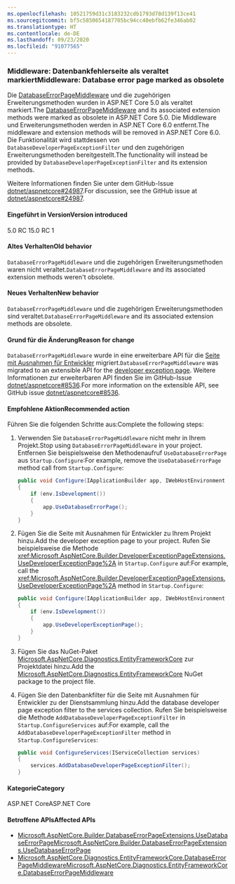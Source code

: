```yaml
---
ms.openlocfilehash: 10521759d31c3183232cdb1793d78d139f13ce41
ms.sourcegitcommit: bf5c5850654187705bc94cc40ebfb62fe346ab02
ms.translationtype: HT
ms.contentlocale: de-DE
ms.lasthandoff: 09/23/2020
ms.locfileid: "91077565"
---
```

### <a name="middleware-database-error-page-marked-as-obsolete"></a><span data-ttu-id="ca16c-101">Middleware: Datenbankfehlerseite als veraltet markiert</span><span class="sxs-lookup"><span data-stu-id="ca16c-101">Middleware: Database error page marked as obsolete</span></span>

<span data-ttu-id="ca16c-102">Die [DatabaseErrorPageMiddleware](/dotnet/api/microsoft.aspnetcore.diagnostics.entityframeworkcore.databaseerrorpagemiddleware?view=aspnetcore-3.0) und die zugehörigen Erweiterungsmethoden wurden in ASP.NET Core 5.0 als veraltet markiert.</span><span class="sxs-lookup"><span data-stu-id="ca16c-102">The [DatabaseErrorPageMiddleware](/dotnet/api/microsoft.aspnetcore.diagnostics.entityframeworkcore.databaseerrorpagemiddleware?view=aspnetcore-3.0) and its associated extension methods were marked as obsolete in ASP.NET Core 5.0.</span></span> <span data-ttu-id="ca16c-103">Die Middleware und Erweiterungsmethoden werden in ASP.NET Core 6.0 entfernt.</span><span class="sxs-lookup"><span data-stu-id="ca16c-103">The middleware and extension methods will be removed in ASP.NET Core 6.0.</span></span> <span data-ttu-id="ca16c-104">Die Funktionalität wird stattdessen von `DatabaseDeveloperPageExceptionFilter` und den zugehörigen Erweiterungsmethoden bereitgestellt.</span><span class="sxs-lookup"><span data-stu-id="ca16c-104">The functionality will instead be provided by `DatabaseDeveloperPageExceptionFilter` and its extension methods.</span></span>

<span data-ttu-id="ca16c-105">Weitere Informationen finden Sie unter dem GitHub-Issue [dotnet/aspnetcore#24987](https://github.com/dotnet/aspnetcore/issues/24987).</span><span class="sxs-lookup"><span data-stu-id="ca16c-105">For discussion, see the GitHub issue at [dotnet/aspnetcore#24987](https://github.com/dotnet/aspnetcore/issues/24987).</span></span>

#### <a name="version-introduced"></a><span data-ttu-id="ca16c-106">Eingeführt in Version</span><span class="sxs-lookup"><span data-stu-id="ca16c-106">Version introduced</span></span>

<span data-ttu-id="ca16c-107">5.0 RC 1</span><span class="sxs-lookup"><span data-stu-id="ca16c-107">5.0 RC 1</span></span>

#### <a name="old-behavior"></a><span data-ttu-id="ca16c-108">Altes Verhalten</span><span class="sxs-lookup"><span data-stu-id="ca16c-108">Old behavior</span></span>

<span data-ttu-id="ca16c-109">`DatabaseErrorPageMiddleware` und die zugehörigen Erweiterungsmethoden waren nicht veraltet.</span><span class="sxs-lookup"><span data-stu-id="ca16c-109">`DatabaseErrorPageMiddleware` and its associated extension methods weren't obsolete.</span></span>

#### <a name="new-behavior"></a><span data-ttu-id="ca16c-110">Neues Verhalten</span><span class="sxs-lookup"><span data-stu-id="ca16c-110">New behavior</span></span>

<span data-ttu-id="ca16c-111">`DatabaseErrorPageMiddleware` und die zugehörigen Erweiterungsmethoden sind veraltet.</span><span class="sxs-lookup"><span data-stu-id="ca16c-111">`DatabaseErrorPageMiddleware` and its associated extension methods are obsolete.</span></span>

#### <a name="reason-for-change"></a><span data-ttu-id="ca16c-112">Grund für die Änderung</span><span class="sxs-lookup"><span data-stu-id="ca16c-112">Reason for change</span></span>

<span data-ttu-id="ca16c-113">`DatabaseErrorPageMiddleware` wurde in eine erweiterbare API für die [Seite mit Ausnahmen für Entwickler](/aspnet/core/fundamentals/error-handling#developer-exception-page) migriert.</span><span class="sxs-lookup"><span data-stu-id="ca16c-113">`DatabaseErrorPageMiddleware` was migrated to an extensible API for the [developer exception page](/aspnet/core/fundamentals/error-handling#developer-exception-page).</span></span> <span data-ttu-id="ca16c-114">Weitere Informationen zur erweiterbaren API finden Sie im GitHub-Issue [dotnet/aspnetcore#8536](https://github.com/dotnet/aspnetcore/issues/8536).</span><span class="sxs-lookup"><span data-stu-id="ca16c-114">For more information on the extensible API, see GitHub issue [dotnet/aspnetcore#8536](https://github.com/dotnet/aspnetcore/issues/8536).</span></span>

#### <a name="recommended-action"></a><span data-ttu-id="ca16c-115">Empfohlene Aktion</span><span class="sxs-lookup"><span data-stu-id="ca16c-115">Recommended action</span></span>

<span data-ttu-id="ca16c-116">Führen Sie die folgenden Schritte aus:</span><span class="sxs-lookup"><span data-stu-id="ca16c-116">Complete the following steps:</span></span>

1. <span data-ttu-id="ca16c-117">Verwenden Sie `DatabaseErrorPageMiddleware` nicht mehr in Ihrem Projekt.</span><span class="sxs-lookup"><span data-stu-id="ca16c-117">Stop using `DatabaseErrorPageMiddleware` in your project.</span></span> <span data-ttu-id="ca16c-118">Entfernen Sie beispielsweise den Methodenaufruf `UseDatabaseErrorPage` aus `Startup.Configure`:</span><span class="sxs-lookup"><span data-stu-id="ca16c-118">For example, remove the `UseDatabaseErrorPage` method call from `Startup.Configure`:</span></span>

    ```csharp
    public void Configure(IApplicationBuilder app, IWebHostEnvironment env)
    {
        if (env.IsDevelopment())
        {
            app.UseDatabaseErrorPage();
        }
    }
    ```

1. <span data-ttu-id="ca16c-119">Fügen Sie die Seite mit Ausnahmen für Entwickler zu Ihrem Projekt hinzu.</span><span class="sxs-lookup"><span data-stu-id="ca16c-119">Add the developer exception page to your project.</span></span> <span data-ttu-id="ca16c-120">Rufen Sie beispielsweise die Methode <xref:Microsoft.AspNetCore.Builder.DeveloperExceptionPageExtensions.UseDeveloperExceptionPage%2A> in `Startup.Configure` auf:</span><span class="sxs-lookup"><span data-stu-id="ca16c-120">For example, call the <xref:Microsoft.AspNetCore.Builder.DeveloperExceptionPageExtensions.UseDeveloperExceptionPage%2A> method in `Startup.Configure`:</span></span>

    ```csharp
    public void Configure(IApplicationBuilder app, IWebHostEnvironment env)
    {
        if (env.IsDevelopment())
        {
            app.UseDeveloperExceptionPage();
        }
    }
    ```

1. <span data-ttu-id="ca16c-121">Fügen Sie das NuGet-Paket [Microsoft.AspNetCore.Diagnostics.EntityFrameworkCore](https://www.nuget.org/packages/Microsoft.AspNetCore.Diagnostics.EntityFrameworkCore) zur Projektdatei hinzu.</span><span class="sxs-lookup"><span data-stu-id="ca16c-121">Add the [Microsoft.AspNetCore.Diagnostics.EntityFrameworkCore](https://www.nuget.org/packages/Microsoft.AspNetCore.Diagnostics.EntityFrameworkCore) NuGet package to the project file.</span></span>

1. <span data-ttu-id="ca16c-122">Fügen Sie den Datenbankfilter für die Seite mit Ausnahmen für Entwickler zu der Dienstsammlung hinzu.</span><span class="sxs-lookup"><span data-stu-id="ca16c-122">Add the database developer page exception filter to the services collection.</span></span> <span data-ttu-id="ca16c-123">Rufen Sie beispielsweise die Methode `AddDatabaseDeveloperPageExceptionFilter` in `Startup.ConfigureServices` auf:</span><span class="sxs-lookup"><span data-stu-id="ca16c-123">For example, call the `AddDatabaseDeveloperPageExceptionFilter` method in `Startup.ConfigureServices`:</span></span>

    ```csharp
    public void ConfigureServices(IServiceCollection services)
    {
        services.AddDatabaseDeveloperPageExceptionFilter();
    }
    ```

#### <a name="category"></a><span data-ttu-id="ca16c-124">Kategorie</span><span class="sxs-lookup"><span data-stu-id="ca16c-124">Category</span></span>

<span data-ttu-id="ca16c-125">ASP.NET Core</span><span class="sxs-lookup"><span data-stu-id="ca16c-125">ASP.NET Core</span></span>

#### <a name="affected-apis"></a><span data-ttu-id="ca16c-126">Betroffene APIs</span><span class="sxs-lookup"><span data-stu-id="ca16c-126">Affected APIs</span></span>

- [<span data-ttu-id="ca16c-127">Microsoft.AspNetCore.Builder.DatabaseErrorPageExtensions.UseDatabaseErrorPage</span><span class="sxs-lookup"><span data-stu-id="ca16c-127">Microsoft.AspNetCore.Builder.DatabaseErrorPageExtensions.UseDatabaseErrorPage</span></span>](/dotnet/api/microsoft.aspnetcore.builder.databaseerrorpageextensions.usedatabaseerrorpage?view=aspnetcore-3.0)
- [<span data-ttu-id="ca16c-128">Microsoft.AspNetCore.Diagnostics.EntityFrameworkCore.DatabaseErrorPageMiddleware</span><span class="sxs-lookup"><span data-stu-id="ca16c-128">Microsoft.AspNetCore.Diagnostics.EntityFrameworkCore.DatabaseErrorPageMiddleware</span></span>](/dotnet/api/microsoft.aspnetcore.diagnostics.entityframeworkcore.databaseerrorpagemiddleware?view=aspnetcore-3.0)

<!-- 

#### Affected APIs

- `Overload:Microsoft.AspNetCore.Builder.DatabaseErrorPageExtensions.UseDatabaseErrorPage`
- `T:Microsoft.AspNetCore.Diagnostics.EntityFrameworkCore.DatabaseErrorPageMiddleware`

-->
